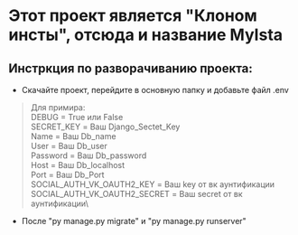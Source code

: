 # Этот проект является "Клоном инсты", отсюда и название MyIsta

## Инстркция по разворачиванию проекта:
- Скачайте проект, перейдите в основную папку и добавьте файл .env
> Для примира:\
>DEBUG = True или False\
>SECRET_KEY = Ваш Django_Sectet_Key\
>Name = Ваш Db_name\
>User = Ваш Db_user\
>Password = Ваш Db_password\
>Host = Ваш Db_localhost\
>Port = Ваш Db_Port\
>SOCIAL_AUTH_VK_OAUTH2_KEY = Ваш key от вк аунтификации\
>SOCIAL_AUTH_VK_OAUTH2_SECRET = Ваш secret от вк аунтификации\
- После "py manage.py migrate" и "py manage.py runserver"